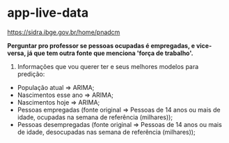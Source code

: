 # app-live-data

https://sidra.ibge.gov.br/home/pnadcm

**Perguntar pro professor se pessoas ocupadas é empregadas, e vice-versa, já que tem outra fonte que menciona 'força de trabalho'.**

1. Informações que vou querer ter e seus melhores modelos para predição:

 - População atual => ARIMA;
 - Nascimentos esse ano => ARIMA;
 - Nascimentos hoje => ARIMA;
 - Pessoas empregadas (fonte original => Pessoas de 14 anos ou mais de idade, ocupadas na semana de referência (milhares));
 - Pessoas desempregadas (fonte original => Pessoas de 14 anos ou mais de idade, desocupadas nas semana de referência (milhares));


